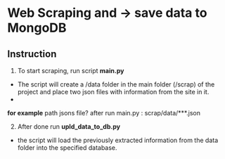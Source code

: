# Web Scraping and -> save data to MongoDB


## Instruction
1) To start scraping, run script **main.py** 

- The script will create a /data folder in the main folder (/scrap) of the project and place two json files with information from the site in it.
- 
**for example** path jsons file? after run main.py : scrap/data/***.json

2) After done run **upld_data_to_db.py**
- the script will load the previously extracted information from the data folder into the specified database.

